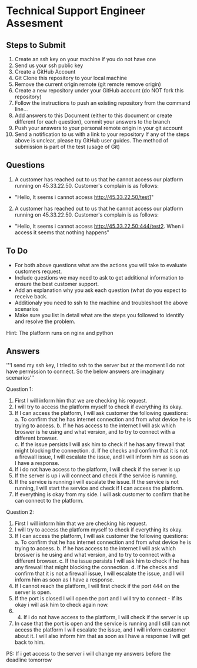 # Technical Support Engineer Assesment
## Steps to Submit
1. Create an ssh key on your machine if you do not have one
1. Send us your ssh public key
1. Create a GitHub Account
1. Git Clone this repository to your local machine
1. Remove the current origin remote (git remote remove origin)
1. Create a new repository under your GitHub account (do NOT fork this repository)
1. Follow the instructions to push an existing repository from the command line...
1. Add answers to this Document (either to this document or create different for each question), commit your answers to the branch
1. Push your answers to your personal remote origin in your git account
1. Send a notification to us with a link to your repository
If any of the steps above is unclear, please try GitHub user guides.
The method of submission is part of the test (usage of Git)

## Questions
1. A customer has reached out to us that he cannot access our platform running on 45.33.22.50. Customer's complain is as follows:
- "Hello, It seems i cannot access http://45.33.22.50/test1"

2. A customer has reached out to us that he cannot access our platform running on 45.33.22.50. Customer's complain is as follows:
- "Hello, It seems i cannot access http://45.33.22.50:444/test2. When i access it seems that nothing happens"

## To Do
- For both above questions what are the actions you will take to evaluate customers request.
- Include questions we may need to ask to get additional information to ensure the best customer support.
- Add an explanation why you ask each question (what do you expect to receive back.
- Additionaly you need to ssh to the machine and troubleshoot the above scenarios
- Make sure you list in detail what are the steps you followed to identify and resolve the problem.

Hint: The platform runs on nginx and python

## Answers

'''I send my ssh key, I tried to ssh to the server but at the moment I do not have permission to connect. So the below answers are imaginary scenarios'''

Question 1:
1. First I will inform him that we are checking his request.
2. I will try to access the platform myself to check if everything its okay.
3. If I can access the platform, I will ask customer the following questions:
	a. To confirm that he has internet connection and from what device he is trying to access.
	b. If he has access to the internet I will ask which broswer is he using and what version, and to try to connect with a different browser.  
	c. If the issue persists  I will ask him to check if he has any  firewall that might blocking the connection.
	d. If he checks and confirm that it is not a firewall issue, I will escalate the issue, and I will inform him as soon as I have a response.
4. If i do not have access to the platform, I will check if the server is up
5. If the server is up i will connect and check if the service is running.
6. If the service is running i will escalate the issue. If the service is not running, I will start the service and check if I can access the platform.
7. If everything is okay from my side. I will ask customer to confirm that he can connect to the platform.

Question 2:
1. First I will inform him that we are checking his request.
2. I will try to access the platform myself to check if everything its okay. 
3. If I can access the platform, I will ask customer the following questions:
        a. To confirm that he has internet connection and from what device he is trying to access.
        b. If he has access to the internet I will ask which broswer is he using and what version, and to try to connect with a different browser.
        c. If the issue persists  I will ask him to check if he has any  firewall that might blocking the connection.
        d. If he checks and confirm that it is not a firewall issue, I will escalate the issue, and I will inform him as soon as I have a response.
4. If I cannot reach the platform, I will first check if the port 444 on the server is open.
5. If the port is closed I will open the port and I will try to connect - If its okay i will ask him to check again now.
6. 4. If i do not have access to the platform, I will check if the server is up
7. In case that the port is open and the service is running and I still can not access the platform I will escalate the issue, and I will inform customer about it. I will also inform him that as soon as I have a response I will get back to him.


PS: If i get access to the server i will change my answers before the deadline tomorrow

